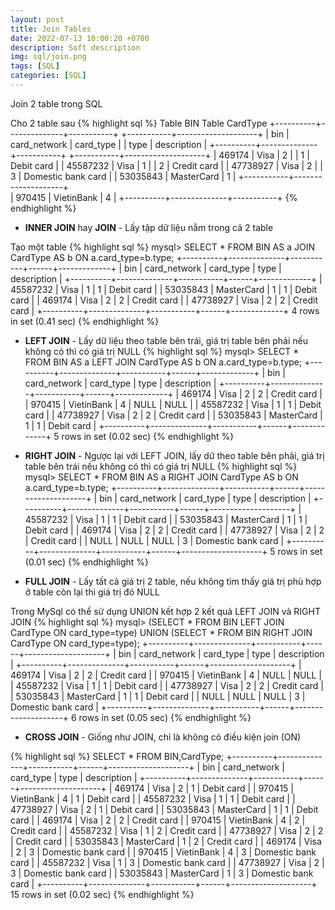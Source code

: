 ```yaml
---
layout: post
title: Join Tables
date: 2022-07-13 10:00:20 +0700
description: Soft description
img: sql/join.png
tags: [SQL]
categories: [SQL]
---
```


Join 2 table trong SQL

Cho 2 table sau
{% highlight sql %}
Table BIN                                             Table CardType
+----------+--------------+-----------+               +-----------+--------------------+
| bin      | card_network | card_type |               | type | description        |
+----------+--------------+-----------+               +-----------+--------------------+
|   469174 | Visa         |         2 |               |         1 | Debit card         |
| 45587232 | Visa         |         1 |               |         2 | Credit card        |
| 47738927 | Visa         |         2 |               |         3 | Domestic bank card |
| 53035843 | MasterCard   |         1 |               +-----------+--------------------+                            
|   970415 | VietinBank   |         4 |
+----------+--------------+-----------+
{% endhighlight %}

- **INNER JOIN** hay **JOIN** - Lấy tập dữ liệu nằm trong cả 2 table

Tạo một table
{% highlight sql %}
mysql> SELECT * FROM BIN AS a JOIN CardType AS b ON a.card_type=b.type;
+----------+--------------+-----------+------+-------------+
| bin      | card_network | card_type | type | description |
+----------+--------------+-----------+------+-------------+
| 45587232 | Visa         |         1 |    1 | Debit card  |
| 53035843 | MasterCard   |         1 |    1 | Debit card  |
|   469174 | Visa         |         2 |    2 | Credit card |
| 47738927 | Visa         |         2 |    2 | Credit card |
+----------+--------------+-----------+------+-------------+
4 rows in set (0.41 sec)
{% endhighlight %}

- **LEFT JOIN** - Lấy dữ liệu theo table bên trái, giá trị table bên phải nếu không có thì có giá trị NULL
{% highlight sql %}
mysql> SELECT * FROM BIN AS a LEFT JOIN CardType AS b ON a.card_type=b.type;
+----------+--------------+-----------+------+-------------+
| bin      | card_network | card_type | type | description |
+----------+--------------+-----------+------+-------------+
|   469174 | Visa         |         2 |    2 | Credit card |
|   970415 | VietinBank   |         4 | NULL | NULL        |
| 45587232 | Visa         |         1 |    1 | Debit card  |
| 47738927 | Visa         |         2 |    2 | Credit card |
| 53035843 | MasterCard   |         1 |    1 | Debit card  |
+----------+--------------+-----------+------+-------------+
5 rows in set (0.02 sec)
{% endhighlight %}

- **RIGHT JOIN** - Ngược lại với LEFT JOIN, lấy dữ theo table bên phải, giá trị table bên trái nếu không có thì có giá trị NULL
{% highlight sql %}
mysql> SELECT * FROM BIN AS a RIGHT JOIN CardType AS b ON a.card_type=b.type;
+----------+--------------+-----------+------+--------------------+
| bin      | card_network | card_type | type | description        |
+----------+--------------+-----------+------+--------------------+
| 45587232 | Visa         |         1 |    1 | Debit card         |
| 53035843 | MasterCard   |         1 |    1 | Debit card         |
|   469174 | Visa         |         2 |    2 | Credit card        |
| 47738927 | Visa         |         2 |    2 | Credit card        |
|     NULL | NULL         |      NULL |    3 | Domestic bank card |
+----------+--------------+-----------+------+--------------------+
5 rows in set (0.01 sec)
{% endhighlight %}

- **FULL JOIN** - Lấy tất cả giá trị 2 table, nếu không tìm thấy giá trị phù hợp ở table còn lại thì giá trị đó NULL
 
Trong MySql có thể sử dụng UNION kết hợp 2 kết quả LEFT JOIN và RIGHT JOIN 
{% highlight sql %}
mysql> (SELECT * FROM BIN LEFT JOIN CardType ON card_type=type) UNION (SELECT * FROM BIN RIGHT JOIN CardType ON card_type=type);
+----------+--------------+-----------+------+--------------------+
| bin      | card_network | card_type | type | description        |
+----------+--------------+-----------+------+--------------------+
|   469174 | Visa         |         2 |    2 | Credit card        |
|   970415 | VietinBank   |         4 | NULL | NULL               |
| 45587232 | Visa         |         1 |    1 | Debit card         |
| 47738927 | Visa         |         2 |    2 | Credit card        |
| 53035843 | MasterCard   |         1 |    1 | Debit card         |
|     NULL | NULL         |      NULL |    3 | Domestic bank card |
+----------+--------------+-----------+------+--------------------+
6 rows in set (0.05 sec)
{% endhighlight %}

- **CROSS JOIN** - Giống như JOIN, chỉ là không có điều kiện join (ON)

{% highlight sql %}
SELECT * FROM BIN,CardType;
+----------+--------------+-----------+------+--------------------+
| bin      | card_network | card_type | type | description        |
+----------+--------------+-----------+------+--------------------+
|   469174 | Visa         |         2 |    1 | Debit card         |
|   970415 | VietinBank   |         4 |    1 | Debit card         |
| 45587232 | Visa         |         1 |    1 | Debit card         |
| 47738927 | Visa         |         2 |    1 | Debit card         |
| 53035843 | MasterCard   |         1 |    1 | Debit card         |
|   469174 | Visa         |         2 |    2 | Credit card        |
|   970415 | VietinBank   |         4 |    2 | Credit card        |
| 45587232 | Visa         |         1 |    2 | Credit card        |
| 47738927 | Visa         |         2 |    2 | Credit card        |
| 53035843 | MasterCard   |         1 |    2 | Credit card        |
|   469174 | Visa         |         2 |    3 | Domestic bank card |
|   970415 | VietinBank   |         4 |    3 | Domestic bank card |
| 45587232 | Visa         |         1 |    3 | Domestic bank card |
| 47738927 | Visa         |         2 |    3 | Domestic bank card |
| 53035843 | MasterCard   |         1 |    3 | Domestic bank card |
+----------+--------------+-----------+------+--------------------+
15 rows in set (0.02 sec)
{% endhighlight %}